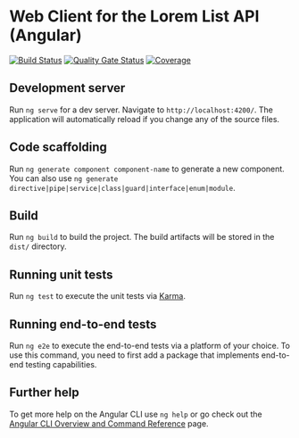# Web Client for the Lorem List API (Angular)

[![Build Status](https://drone.flyingfishflash.net/api/badges/lorem-list/lorem-list-api/status.svg)](https://drone.flyingfishflash.net/lorem-list/lorem-list-api)
[![Quality Gate Status](https://sonarqube.flyingfishflash.net/api/project_badges/measure?project=net.flyingfishflash%3Alorem-list-api&metric=alert_status&token=sqb_fd87af722ca7ebf25c5d7768dc94390213b1dc61)](https://sonarqube.flyingfishflash.net/dashboard?id=net.flyingfishflash%3Alorem-list-api)
[![Coverage](https://sonarqube.flyingfishflash.net/api/project_badges/measure?project=net.flyingfishflash%3Alorem-list-api&metric=coverage&token=sqb_fd87af722ca7ebf25c5d7768dc94390213b1dc61)](https://sonarqube.flyingfishflash.net/dashboard?id=net.flyingfishflash%3Alorem-list-api)

## Development server

Run `ng serve` for a dev server. Navigate to `http://localhost:4200/`. The application will automatically reload if you change any of the source files.

## Code scaffolding

Run `ng generate component component-name` to generate a new component. You can also use `ng generate directive|pipe|service|class|guard|interface|enum|module`.

## Build

Run `ng build` to build the project. The build artifacts will be stored in the `dist/` directory.

## Running unit tests

Run `ng test` to execute the unit tests via [Karma](https://karma-runner.github.io).

## Running end-to-end tests

Run `ng e2e` to execute the end-to-end tests via a platform of your choice. To use this command, you need to first add a package that implements end-to-end testing capabilities.

## Further help

To get more help on the Angular CLI use `ng help` or go check out the [Angular CLI Overview and Command Reference](https://angular.dev/tools/cli) page.
